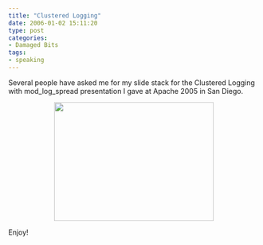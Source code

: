```yaml
---
title: "Clustered Logging"
date: 2006-01-02 15:11:20
type: post
categories:
- Damaged Bits
tags:
- speaking
---
```


<p>Several people have asked me for my slide stack for the Clustered Logging with mod_log_spread presentation I gave at Apache 2005 in San Diego.</p>  <center> <a href="http://images.omniti.net/www.omniti.com/~jesus/misc/Logging AC2005.pdf" border="0"><img src="http://images.omniti.net/www.omniti.com/~jesus/misc/Logging AC2005 Front.jpg" width="320" height="239" border="0"></a> </center>  <p>Enjoy!</p>
